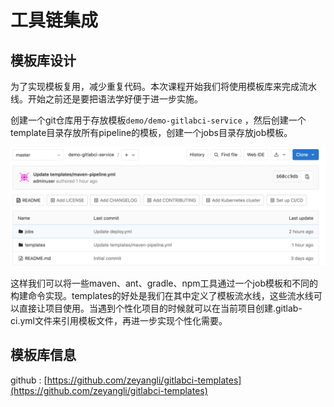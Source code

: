 # 工具链集成

## 模板库设计

为了实现模板复用，减少重复代码。本次课程开始我们将使用模板库来完成流水线。开始之前还是要把语法学好便于进一步实施。

创建一个git仓库用于存放模板`demo/demo-gitlabci-service` ，然后创建一个template目录存放所有pipeline的模板，创建一个jobs目录存放job模板。

![images](../../../.gitbook/assets/00-01%20%281%29.png)

这样我们可以将一些maven、ant、gradle、npm工具通过一个job模板和不同的构建命令实现。templates的好处是我们在其中定义了模板流水线，这些流水线可以直接让项目使用。当遇到个性化项目的时候就可以在当前项目创建.gitlab-ci.yml文件来引用模板文件，再进一步实现个性化需要。

## 模板库信息

github : [https://github.com/zeyangli/gitlabci-templates](https://github.com/zeyangli/gitlabci-templates)


